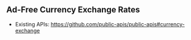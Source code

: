 ## Ad-Free Currency Exchange Rates

- Existing APIs: https://github.com/public-apis/public-apis#currency-exchange
